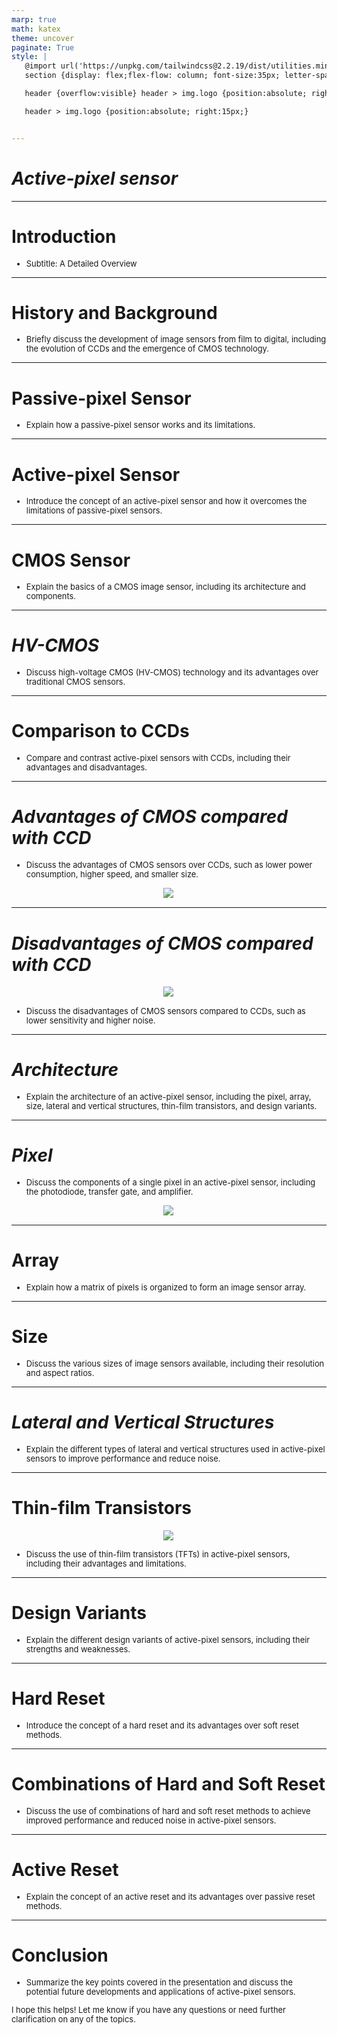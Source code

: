```yaml
---
marp: true
math: katex
theme: uncover
paginate: True
style: |
   @import url('https://unpkg.com/tailwindcss@2.2.19/dist/utilities.min.css');
   section {display: flex;flex-flow: column; font-size:35px; letter-spacing:1.4px;}

   header {overflow:visible} header > img.logo {position:absolute; right:15px;}

   header > img.logo {position:absolute; right:15px;}


---
```

<!-- backgroundImage: url('backgrounds/aaabstract (12).png') -->
<!-- _class: lead -->

 # _Active-pixel sensor_

---
<style scoped>p,li {font-size:0.96em}</style>

 # Introduction
- Subtitle: A Detailed Overview


---
<style scoped>p,li {font-size:0.96em}</style>

 # History and Background

- Briefly discuss the development of image sensors from film to digital, including the evolution of CCDs and the emergence of CMOS technology.

---
<style scoped>p,li {font-size:0.96em}</style>

 # **Passive-pixel Sensor**

- Explain how a passive-pixel sensor works and its limitations.

---
<style scoped>p,li {font-size:0.96em}</style>

 # Active-pixel Sensor

- Introduce the concept of an active-pixel sensor and how it overcomes the limitations of passive-pixel sensors.

---
<style scoped>p,li {font-size:0.96em}</style>

 # CMOS Sensor
- Explain the basics of a CMOS image sensor, including its architecture and components.


---
<style scoped>p,li {font-size:0.96em}</style>

 # _HV-CMOS_
- Discuss high-voltage CMOS (HV-CMOS) technology and its advantages over traditional CMOS sensors.


---
<style scoped>p,li {font-size:0.96em}</style>

 # Comparison to CCDs
- Compare and contrast active-pixel sensors with CCDs, including their advantages and disadvantages.


---
<style scoped>p,li {font-size:0.92em}</style>

 # _Advantages of CMOS compared with CCD_
- Discuss the advantages of CMOS sensors over CCDs, such as lower power consumption, higher speed, and smaller size.
<div style="display: flex; flex: 1 1 auto; flex-flow: row; min-height: 0"><div style="display: flex; flex: 1 1 auto; justify-content: center;min-height:0;min-width:0; margin-bottom:0.1em;;margin-right:0.15em">
<img style='object-fit: contain; max-height:100%; max-width:100%; background-color: rgba(0,0,0,0);' src='https://upload.wikimedia.org/wikipedia/commons/thumb/9/91/Blooming_ccd.jpg/220px-Blooming_ccd.jpg'/>
</div>
</div>


---
<style scoped>p,li {font-size:0.92em}</style>

 # _Disadvantages of CMOS compared with CCD_
<div style="display: flex; flex: 1 1 auto; flex-flow: row; min-height: 0"><div style="display: flex; flex: 1 1 auto; justify-content: center;min-height:0;min-width:0; margin-bottom:0.1em;;margin-right:0.15em">
<img style='object-fit: contain; max-height:100%; max-width:100%; background-color: rgba(0,0,0,0);' src='https://upload.wikimedia.org/wikipedia/commons/thumb/2/28/Helicopter_taking_off_at_Hat_Yai_Hospital%2C_November_2010.jpg/220px-Helicopter_taking_off_at_Hat_Yai_Hospital%2C_November_2010.jpg'/>
</div>
</div>

- Discuss the disadvantages of CMOS sensors compared to CCDs, such as lower sensitivity and higher noise.

---
<style scoped>p,li {font-size:0.96em}</style>

 # _Architecture_
- Explain the architecture of an active-pixel sensor, including the pixel, array, size, lateral and vertical structures, thin-film transistors, and design variants.


---
<style scoped>p,li {font-size:0.92em}</style>

 # _Pixel_
- Discuss the components of a single pixel in an active-pixel sensor, including the photodiode, transfer gate, and amplifier.
<div style="display: flex; flex: 1 1 auto; flex-flow: row; min-height: 0"><div style="display: flex; flex: 1 1 auto; justify-content: center;min-height:0;min-width:0; margin-bottom:0.1em;;margin-right:0.15em">
<img style='object-fit: contain; max-height:100%; max-width:100%; background-color: rgba(0,0,0,0);' src='https://upload.wikimedia.org/wikipedia/commons/thumb/2/20/Aps_pd_pixel_schematic.svg/250px-Aps_pd_pixel_schematic.svg.png'/>
</div>
</div>


---
<style scoped>p,li {font-size:0.96em}</style>

 # Array

- Explain how a matrix of pixels is organized to form an image sensor array.

---
<style scoped>p,li {font-size:0.96em}</style>

 # Size

- Discuss the various sizes of image sensors available, including their resolution and aspect ratios.

---
<style scoped>p,li {font-size:0.96em}</style>

 # _Lateral and Vertical Structures_
- Explain the different types of lateral and vertical structures used in active-pixel sensors to improve performance and reduce noise.


---
<style scoped>p,li {font-size:0.92em}</style>

 # Thin-film Transistors
<div style="display: flex; flex: 1 1 auto; flex-flow: row; min-height: 0"><div style="display: flex; flex: 1 1 auto; justify-content: center;min-height:0;min-width:0; margin-bottom:0.1em;;margin-right:0.15em">
<img style='object-fit: contain; max-height:100%; max-width:100%; background-color: rgba(0,0,0,0);' src='https://upload.wikimedia.org/wikipedia/commons/thumb/7/74/2-TFT-APS-PPS.svg/250px-2-TFT-APS-PPS.svg.png'/>
</div>
</div>

- Discuss the use of thin-film transistors (TFTs) in active-pixel sensors, including their advantages and limitations.

---
<style scoped>p,li {font-size:0.96em}</style>

 # Design Variants
- Explain the different design variants of active-pixel sensors, including their strengths and weaknesses.


---
<style scoped>p,li {font-size:0.96em}</style>

 # **Hard Reset**

- Introduce the concept of a hard reset and its advantages over soft reset methods.

---
<style scoped>p,li {font-size:0.96em}</style>

 # **Combinations of Hard and Soft Reset**

- Discuss the use of combinations of hard and soft reset methods to achieve improved performance and reduced noise in active-pixel sensors.

---
<style scoped>p,li {font-size:0.96em}</style>

 # Active Reset
- Explain the concept of an active reset and its advantages over passive reset methods.


---
<style scoped>p,li {font-size:0.92em}</style>

 # Conclusion

- Summarize the key points covered in the presentation and discuss the potential future developments and applications of active-pixel sensors.

I hope this helps! Let me know if you have any questions or need further clarification on any of the topics.